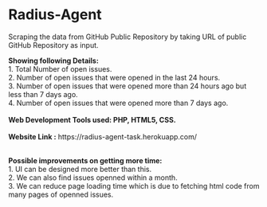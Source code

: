 # Radius-Agent
<p>Scraping the data from GitHub Public Repository by taking URL of public GitHub Repository as input.</p>
<b>Showing following Details:</b><br>
1. Total Number of open issues.<br>
2. Number of open issues that were opened in the last 24 hours.<br>
3. Number of open issues that were opened more than 24 hours ago but less than 7 days ago.<br>
4. Number of open issues that were opened more than 7 days ago.<br><br>
<b>Web Development Tools used: PHP, HTML5, CSS.</b><br><br>
<b>Website Link :</b> https://radius-agent-task.herokuapp.com/ <br><br>
<p><b>Possible improvements on getting more time:</b><br>
1. UI can be designed more better than this.<br>
2. We can also find issues openned within a month.<br>
3. We can reduce page loading time which is due to fetching html code from many pages of openned issues.
</p>
